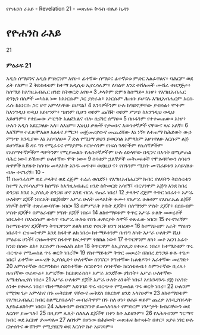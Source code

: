 ﻿
የዮሐንስ ራእይ - Revelation 21 - መጽሐፍ ቅዱስ ብሉይ ኪዳን
# የዮሐንስ ራእይ
21
### ምዕራፍ 21
 አዲስ ሰማይንና አዲስ ምድርንም አየሁ፥ ፊተኛው ሰማይና ፊተኛይቱ ምድር አልፈዋልና፥ ባሕርም ወደ ፊት የለም።
2  ቅድስቲቱም ከተማ አዲሲቱ ኢየሩሳሌም፥ ለባልዋ እንደ ተሸለመች ሙሽራ ተዘጋጅታ፥ ከሰማይ ከእግዚአብሔር ዘንድ ስትወርድ አየሁ።
3  ታላቅም ድምፅ ከሰማይ። እነሆ፥ የእግዚአብሔር ድንኳን በሰዎች መካከል ነው ከእነርሱም ጋር ያድራል፥ እነርሱም ሕዝቡ ይሆናሉ እግዚአብሔርም እርሱ ራሱ ከእነርሱ ጋር ሆኖ አምላካቸው ይሆናል፤
4  እንባዎችንም ሁሉ ከዓይኖቻቸው ያብሳል፥ ሞትም ከእንግዲህ ወዲህ አይሆንም፥ ኀዘንም ቢሆን ወይም ጩኸት ወይም ሥቃይ ከእንግዲህ ወዲህ አይሆንም፥ የቀደመው ሥርዓት አልፎአልና ብሎ ሲናገር ሰማሁ።
5  በዙፋንም የተቀመጠው። እነሆ፥ ሁሉን አዲስ አደርጋለሁ አለ። ለእኔም። እነዚህ ቃሎች የታመኑና እውነተኛዎች ናቸውና ጻፍ አለኝ።
6  አለኝም። ተፈጽሞአል። አልፋና ዖሜጋ፥ መጀመሪያውና መጨረሻው እኔ ነኝ። ለተጠማ ከሕይወት ውኃ ምንጭ እንዲያው እኔ እሰጣለሁ።
7  ድል የሚነሣ ይህን ይወርሳል አምላክም እሆነዋለሁ እርሱም ልጅ ይሆነኛል።
8  ዳሩ ግን የሚፈሩና የማያምኑ የርኵሳንም የነፍሰ ገዳዮችም የሴሰኛዎችም የአስማተኛዎችም ጣዖትንም የሚያመልኩ የሐሰተኛዎችም ሁሉ ዕድላቸው በዲንና በእሳት በሚቃጠል ባሕር ነው፤ ይኸውም ሁለተኛው ሞት ነው።
9  ሰባቱም ኋለኛዎች መቅሠፍቶች የሞሉባቸውን ሰባቱን ጽዋዎች ከያዙት ከሰባቱ መላእክት አንዱ መጥቶ። ወደዚህ ና፥ የበጉንም ሚስት ሙሽራይቱን አሳይሃለሁ ብሎ ተናገረኝ።
10 -  
11  በመንፈስም ወደ ታላቅና ወደ ረጅም ተራራ ወሰደኝ፥ የእግዚአብሔርም ክብር ያለባትን ቅድስቲቱን ከተማ ኢየሩሳሌምን ከሰማይ ከእግዚአብሔር ዘንድ ስትወርድ አሳየኝ፤ ብርሃንዋም እጅግ እንደ ከበረ ድንጋይ እንደ ኢያሰጲድ ድንጋይ ሆኖ እንደ ብርሌ የጠራ ነበረ፤
12  ታላቅና ረጅም ቅጥር ነበራት፥ አሥራ ሁለትም ደጆች ነበሩአት በደጆቹም አሥራ ሁለት መላእክት ቆሙ፥ የአሥራ ሁለቱም የእስራኤል ልጆች ነገዶች ስሞች ተጽፈውባቸው ነበር።
13  በምሥራቅ ሦስት ደጆች፥ በሰሜንም ሦስት ደጆች፥ በደቡብም ሦስት ደጆች፥ በምዕራብም ሦስት ደጆች ነበሩ።
14  ለከተማይቱም ቅጥር አሥራ ሁለት መሠረቶች ነበሩአት፥ በእነርሱም ውስጥ የአሥራ ሁለቱ የበጉ ሐዋርያት ስሞች ተጽፈው ነበር።
15  የተናገረኝም ከተማይቱንና ደጆችዋን ቅጥርዋንም ይለካ ዘንድ የወርቅ ዘንግ ነበረው።
16  ከተማይቱም አራት ማዕዘን ነበራት፥ ርዝመትዋም እንደ ስፋትዋ ልክ ነበረ። ከተማይቱንም በዘንግ ለካት አሥራ ሁለትም ሺህ ምዕራፍ ሆነች፤ ርዝመትዋና ስፋትዋ ከፍታዋም ትክክል ነው።
17  ቅጥርዋንም ለካ፥ መቶ አርባ አራት ክንድ በሰው ልክ፥ እርሱም በመልአክ ልክ።
18  ቅጥርዋም ከኢያሰጲድ የተሠራ ነበረ፥ ከተማይቱም ጥሩ ብርጭቆ የሚመስል ጥሩ ወርቅ ነበረች።
19  የከተማይቱም ቅጥር መሠረት በከበረ ድንጋይ ሁሉ ተጌጦ ነበር፤ ፊተኛው መሠረት ኢያሰጲድ፥ ሁለተኛው ሰንፔር፥ ሦስተኛው ኬልቄዶን፥ አራተኛው መረግድ፥
20  አምስተኛው ሰርዶንክስ፥ ስድስተኛው ሰርድዮን፥ ሰባተኛው ክርስቲሎቤ፥ ስምንተኛው ቢረሌ፥ ዘጠነኛው ወራውሬ፥ አሥረኛው ክርስጵራስስ፥ አሥራ አንደኛው ያክንት፥ አሥራ ሁለተኛው አሜቴስጢኖስ ነበረ።
21  አሥራ ሁለቱም ደጆች አሥራ ሁለት ዕንቆች ነበሩ፤ እየአንዳንዱ ደጅ ከአንድ ዕንቍ የተሠራ ነበረ። የከተማይቱም አደባባይ ጥሩ ብርጭቆ የሚመስል ጥሩ ወርቅ ነበረ።
22  ሁሉንም የሚገዛ ጌታ አምላክና በጉ መቅደስዋ ናቸውና መቅደስ በእርስዋ ዘንድ አላየሁም።
23  ለከተማይቱም የእግዚአብሔር ክብር ስለሚያበራላት መብራትዋም በጉ ስለ ሆነ፥ ፀሐይ ወይም ጨረቃ እንዲያበሩላት አያስፈልጓትም ነበር።
24  አሕዛብም በብርሃንዋ ይመላለሳሉ፥ የምድርም ነገሥታት ክብራቸውን ወደ እርስዋ ያመጣሉ፤
25  በዚያም ሌሊት ስለሌለ ደጆችዋ በቀን ከቶ አይዘጉም፥
26  የአሕዛብንም ግርማና ክብር ወደ እርስዋ ያመጣሉ።
27  ለበጉም በሆነው በሕይወት መጽሐፍ ከተጻፉት በቀር፥ ጸያፍ ነገር ሁሉ ርኵሰትና ውሸትም የሚያደርግ ወደ እርስዋ ከቶ አይገባም። 
